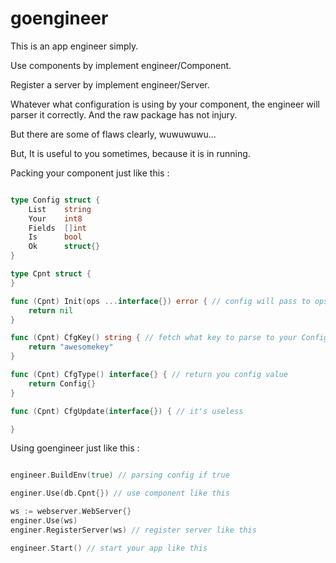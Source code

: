 # goengineer


This is an app engineer simply.

Use components by implement engineer/Component.

Register a server by implement engineer/Server.

Whatever what configuration is using by your component, the engineer will parser it correctly. 
And the raw package has not injury.

But there are some of flaws clearly, wuwuwuwu...

But, It is useful to you sometimes, because it is in running.

Packing your component just like this : 

```go

type Config struct {
    List    string
    Your    int8
    Fields  []int
    Is      bool
    Ok      struct{}
}

type Cpnt struct {
}

func (Cpnt) Init(ops ...interface{}) error { // config will pass to ops[0]
	return nil
}

func (Cpnt) CfgKey() string { // fetch what key to parse to your Config
	return "awesomekey"
}

func (Cpnt) CfgType() interface{} { // return you config value
	return Config{}
}

func (Cpnt) CfgUpdate(interface{}) { // it's useless

}

```


Using goengineer just like this :

```go

engineer.BuildEnv(true) // parsing config if true

enginer.Use(db.Cpnt{}) // use component like this

ws := webserver.WebServer{}
enginer.Use(ws)
enginer.RegisterServer(ws) // register server like this

engineer.Start() // start your app like this
```
